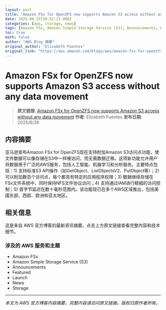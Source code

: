 ```yaml
---
layout: post
title: "Amazon FSx for OpenZFS now supports Amazon S3 access without any data movement"
date: 2025-06-25T20:52:23.000Z
categories: [aws, storage, news]
tags: [Amazon FSx, Amazon Simple Storage Service (S3), Announcements, Featured, Launch, News, Storage]
toc: true
math: false
author: "AWS Blog 摘要"
original_author: "Elizabeth Fuentes"
original_link: "https://aws.amazon.com/blogs/aws/amazon-fsx-for-openzfs-now-supports-amazon-s3-access-without-any-data-movement/"
---
```


# Amazon FSx for OpenZFS now supports Amazon S3 access without any data movement

> **原文链接**: [Amazon FSx for OpenZFS now supports Amazon S3 access without any data movement](https://aws.amazon.com/blogs/aws/amazon-fsx-for-openzfs-now-supports-amazon-s3-access-without-any-data-movement/)
> **作者**: Elizabeth Fuentes
> **发布日期**: 2025/6/26

## 内容摘要

亚马逊宣布Amazon FSx for OpenZFS现在支持附加Amazon S3访问点功能，使文件数据可以像存储在S3中一样被访问，而无需数据迁移。这项新功能允许用户将数据用于广泛的AWS服务，包括人工智能、机器学习和分析服务。主要特点包括：1) 支持标准S3 API操作（如GetObject、ListObjectsV2、PutObject等）；2) 可以附加数百个访问点，每个都具有特定的应用程序权限；3) 数据继续存储在FSx文件系统中，同时保持NFS文件协议访问；4) 支持通过IAM进行精细的访问控制；5) 首字节延迟在数十毫秒范围内。该功能现已在多个AWS区域推出，包括美国东部、西部、欧洲和亚太地区。

## 相关信息

这是来自 AWS 官方博客的最新资讯摘要。点击上方原文链接查看完整内容和技术细节。

### 涉及的 AWS 服务和主题

- Amazon FSx
- Amazon Simple Storage Service (S3)
- Announcements
- Featured
- Launch
- News
- Storage

---

*本文为 AWS 官方博客内容摘要，完整内容请访问原文链接。版权归原作者所有。*